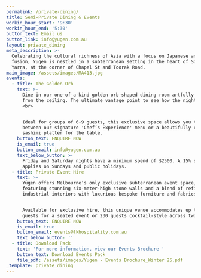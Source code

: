 ```yaml
---
permalink: /private-dining/
title: Semi-Private Dining & Events
workin_hour_start: '9:30'
workin_hour_end: '5:30'
button_text: Email us
button_link: info@yugen.com.au
layout: private_dining
meta_description: >-
  Celebrating the cultural richness of Asia with a focus on Japanese and Asian
  fusion, Yugen is nestled in a subterranean setting in the heart of South
  Yarra, at the corner of Chapel St and Toorak Road.
main_image: /assets/images/MA413.jpg
events:
  - title: The Golden Orb
    text: >-
      Dine in our one-of-a-kind golden orb-shaped dining room artfully suspended
      from the ceiling. The ultimate vantage point to see how the night unfolds.
      <br> 


      Ideal for groups of 6-9 guests, this exclusive space allows you to choose
      between our signature 'Chef’s Experience' menu or a beautifully curated
      sashimi platter for the table.
    button_text: ENQUIRE NOW
    is_email: true
    button_email: info@yugen.com.au
    text_below_button: >-
      Friday and Saturday nights have a minimum spend of $2500. A 15% surcharge
      applies on Sundays and public holidays.
  - title: Private Event Hire
    text: >-
      Yūgen offers Melbourne’s only exclusive subterranean event space,
      featuring stunning six-meter-high stone walls and a blend of refined
      industrial interiors with luxurious bespoke furniture and fabrics. 


      Available for exclusive hire, this unique venue accommodates up to 95
      guests for a seated event or 230 guests cocktail-style across two floors.
    button_text: ENQUIRE NOW
    is_email: true
    button_email: events@lkhospitality.com.au
    text_below_button: ''
  - title: Download Pack
    text: 'For more information, view our Events Brochure '
    button_text: Download Events Pack
    file_pdf: /assets/images/Yugen - Events Brochure_Winter 25.pdf
_template: private_dining
---
```


